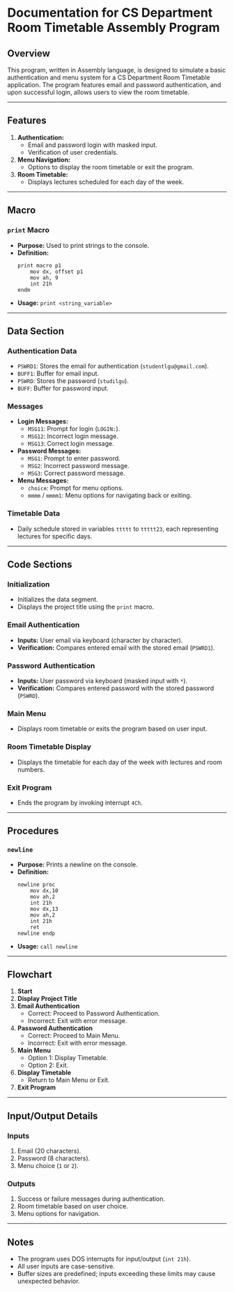 # Documentation for CS Department Room Timetable Assembly Program

## Overview
This program, written in Assembly language, is designed to simulate a basic authentication and menu system for a CS Department Room Timetable application. The program features email and password authentication, and upon successful login, allows users to view the room timetable.

---

## Features
1. **Authentication:**
   - Email and password login with masked input.
   - Verification of user credentials.
2. **Menu Navigation:**
   - Options to display the room timetable or exit the program.
3. **Room Timetable:**
   - Displays lectures scheduled for each day of the week.

---

## Macro
### `print` Macro
- **Purpose:** Used to print strings to the console.
- **Definition:**
  ```assembly
  print macro p1
      mov dx, offset p1
      mov ah, 9
      int 21h
  endm
  ```
- **Usage:** `print <string_variable>`

---

## Data Section
### Authentication Data
- `PSWRD1`: Stores the email for authentication (`studentlgu@gmail.com`).
- `BUFF1`: Buffer for email input.
- `PSWRD`: Stores the password (`studilgu`).
- `BUFF`: Buffer for password input.

### Messages
- **Login Messages:**
  - `MSG11`: Prompt for login (`LOGIN:`).
  - `MSG12`: Incorrect login message.
  - `MSG13`: Correct login message.
- **Password Messages:**
  - `MSG1`: Prompt to enter password.
  - `MSG2`: Incorrect password message.
  - `MSG3`: Correct password message.
- **Menu Messages:**
  - `choice`: Prompt for menu options.
  - `mmmm` / `mmmm1`: Menu options for navigating back or exiting.

### Timetable Data
- Daily schedule stored in variables `ttttt` to `ttttt23`, each representing lectures for specific days.

---

## Code Sections

### Initialization
- Initializes the data segment.
- Displays the project title using the `print` macro.

### Email Authentication
- **Inputs:** User email via keyboard (character by character).
- **Verification:** Compares entered email with the stored email (`PSWRD1`).

### Password Authentication
- **Inputs:** User password via keyboard (masked input with `*`).
- **Verification:** Compares entered password with the stored password (`PSWRD`).

### Main Menu
- Displays room timetable or exits the program based on user input.

### Room Timetable Display
- Displays the timetable for each day of the week with lectures and room numbers.

### Exit Program
- Ends the program by invoking interrupt `4Ch`.

---

## Procedures

### `newline`
- **Purpose:** Prints a newline on the console.
- **Definition:**
  ```assembly
  newline proc
      mov dx,10
      mov ah,2
      int 21h
      mov dx,13
      mov ah,2
      int 21h
      ret
  newline endp
  ```
- **Usage:** `call newline`

---

## Flowchart

1. **Start**
2. **Display Project Title**
3. **Email Authentication**
   - Correct: Proceed to Password Authentication.
   - Incorrect: Exit with error message.
4. **Password Authentication**
   - Correct: Proceed to Main Menu.
   - Incorrect: Exit with error message.
5. **Main Menu**
   - Option 1: Display Timetable.
   - Option 2: Exit.
6. **Display Timetable**
   - Return to Main Menu or Exit.
7. **Exit Program**

---

## Input/Output Details

### Inputs
1. Email (20 characters).
2. Password (8 characters).
3. Menu choice (`1` or `2`).

### Outputs
1. Success or failure messages during authentication.
2. Room timetable based on user choice.
3. Menu options for navigation.

---

## Notes
- The program uses DOS interrupts for input/output (`int 21h`).
- All user inputs are case-sensitive.
- Buffer sizes are predefined; inputs exceeding these limits may cause unexpected behavior.
```